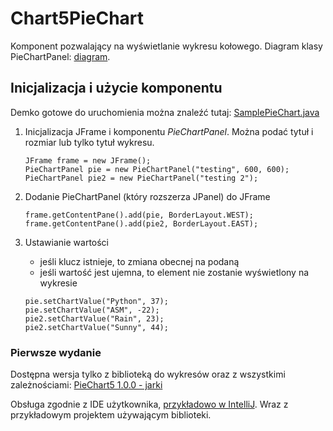# Chart5PieChart
Komponent pozwalający na wyświetlanie wykresu kołowego.
Diagram klasy PieChartPanel: [diagram](https://github.com/TK-Wensday-1115/Chart5PieChart/blob/master/misc/class_diagram.png).

## Inicjalizacja i użycie komponentu

Demko gotowe do uruchomienia można znaleźć tutaj: [SamplePieChart.java](https://github.com/TK-Wensday-1115/Chart5PieChart/blob/master/src/main/java/pl/edu/agh/piechart/SamplePieChart.java)

1. Inicjalizacja JFrame i komponentu *PieChartPanel*. Można podać tytuł i rozmiar lub tylko tytuł wykresu.
    ```
    JFrame frame = new JFrame();
    PieChartPanel pie = new PieChartPanel("testing", 600, 600);
    PieChartPanel pie2 = new PieChartPanel("testing 2");
    ```

2. Dodanie PieChartPanel (który rozszerza JPanel) do JFrame
    ```
    frame.getContentPane().add(pie, BorderLayout.WEST);
    frame.getContentPane().add(pie2, BorderLayout.EAST);
    ```

3. Ustawianie wartości
    - jeśli klucz istnieje, to zmiana obecnej na podaną
    - jeśli wartość jest ujemna, to element nie zostanie wyświetlony na wykresie
    ```
    pie.setChartValue("Python", 37);
    pie.setChartValue("ASM", -22);
    pie2.setChartValue("Rain", 23);
    pie2.setChartValue("Sunny", 44);
    ```

### Pierwsze wydanie

Dostępna wersja tylko z biblioteką do wykresów oraz z wszystkimi zależnościami: [PieChart5 1.0.0 - jarki](https://github.com/TK-Wensday-1115/Chart5PieChart/releases)

Obsługa zgodnie z IDE użytkownika, [przykładowo w IntelliJ](http://stackoverflow.com/a/7066035).
Wraz z przykładowym projektem używającym biblioteki.